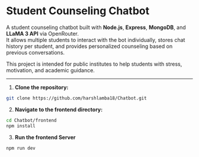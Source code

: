 # Student Counseling Chatbot

A student counseling chatbot built with **Node.js**, **Express**, **MongoDB**, and **LLaMA 3 API** via OpenRouter.  
It allows multiple students to interact with the bot individually, stores chat history per student, and provides personalized counseling based on previous conversations.

This project is intended for public institutes to help students with stress, motivation, and academic guidance.

---



1. **Clone the repository:**

```bash
git clone https://github.com/harshlamba18/Chatbot.git
```

 
2. **Navigate to the frontend directory:**

```bash
cd Chatbot/frontend
npm install
```

3. **Run the frontend Server**

```bash
npm run dev